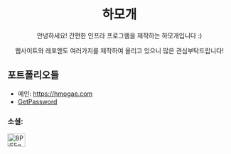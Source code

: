 <h1 align="center"> 하모개 </h1>
<p align="center">안녕하세요! 간편한 인프라 프로그램을 제작하는 하모개입니다 :)
<p align="center">웹사이트와 레포엗도 여러가지를 제작하여 올리고 있으니 많은 관심부탁드립니다!
  
## 포트폴리오들
- 메인: https://hmogae.com
- [GetPassword](https://github.com/hmogae/getpwd)

<h3 align="left">소셜:</h3>
<p align="left">
<a href="https://discord.gg/8PjE5q9jRr" target="blank"><img align="center" src="https://raw.githubusercontent.com/rahuldkjain/github-profile-readme-generator/master/src/images/icons/Social/discord.svg" alt="8PjE5q9jRr" height="30" width="40" /></a>
